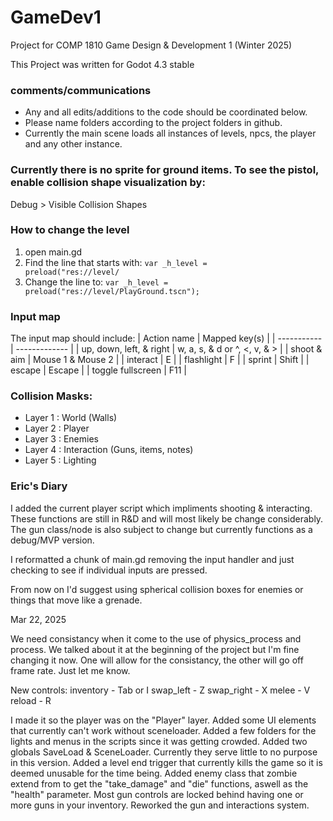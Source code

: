 # GameDev1
Project for COMP 1810 Game Design &amp; Development 1 (Winter 2025)

This Project was written for Godot 4.3 stable

### comments/communications
- Any and all edits/additions to the code should be coordinated below.
- Please name folders according to the project folders in github.
- Currently the main scene loads all instances of levels, npcs, the player and any other instance.

### Currently there is no sprite for ground items. To see the pistol, enable collision shape visualization by:
Debug > Visible Collision Shapes

### How to change the level
1. open main.gd
2. Find the line that starts with: <code>var _h_level = preload("res://level/</code>
3. Change the line to: <code>var _h_level = preload("res://level/PlayGround.tscn");</code>

### Input map
The input map should include:
 | Action name | Mapped key(s) |
 | ----------- | ------------- |
 | up, down, left, & right | w, a, s, & d or ^, <, v, & > |
 | shoot & aim             | Mouse 1 & Mouse 2 |
 | interact                | E |
 | flashlight              | F |
 | sprint                  | Shift |
 | escape                  | Escape |
 | toggle fullscreen       | F11 |

### Collision Masks:
- Layer 1	: World (Walls)
- Layer 2	: Player
- Layer 3	: Enemies
- Layer 4	: Interaction (Guns, items, notes)
- Layer 5 : Lighting

### Eric's Diary

I added the current player script which impliments shooting & interacting. These functions are still in R&D and
will most likely be change considerably. The gun class/node is also subject to change but currently functions
as a debug/MVP version.

I reformatted a chunk of main.gd removing the input handler and just checking to see if individual inputs are pressed.

From now on I'd suggest using spherical collision boxes for enemies or things that move like a grenade.


Mar 22, 2025

We need consistancy when it come to the use of physics_process and process. We talked about it at
the beginning of the project but I'm fine changing it now. One will allow for the consistancy, the
other will go off frame rate. Just let me know.

New controls:
	inventory - Tab or I
	swap_left - Z
	swap_right - X
	melee - V
	reload - R

I made it so the player was on the "Player" layer.
Added some UI elements that currently can't work without sceneloader.
Added a few folders for the lights and menus in the scripts since it was getting crowded.
Added two globals SaveLoad & SceneLoader. Currently they serve little to no purpose in this version.
Added a level end trigger that currently kills the game so it is deemed unusable for the time being.
Added enemy class that zombie extend from to get the "take_damage" and "die" functions, aswell as the "health" parameter.
Most gun controls are locked behind having one or more guns in your inventory.
Reworked the gun and interactions system.


